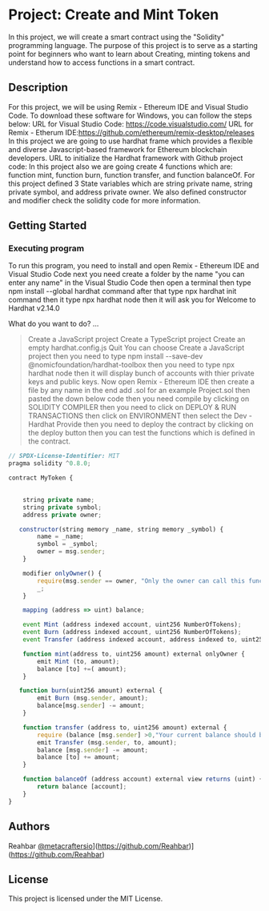 # Project: Create and Mint Token

In this project, we will create a smart contract using the "Solidity" programming language. The purpose of this project is to serve as a starting point for beginners who want to learn about Creating, minting tokens and understand how to access functions in a smart contract.

## Description

For this project, we will be using Remix - Ethereum IDE and Visual Studio Code. To download these software for Windows, you can follow the steps below:
URL for Visual Studio Code: https://code.visualstudio.com/
URL for Remix - Etherum IDE:https://github.com/ethereum/remix-desktop/releases
In this project we are going to use hardhat frame which provides a flexible and diverse Javascript-based framework for Ethereum blockchain developers.
URL to initialize the Hardhat framework with  Github project code:
In this project also we are going create 4 functions which are: function mint, function burn, function transfer, and function balanceOf. For this project defined 3 State variables which are string private name, string private symbol, and address private owner. We also defined constructor and modifier check the solidity code for more information.

## Getting Started

### Executing program

To run this program, you need to install and open Remix - Ethereum IDE and Visual Studio Code next you need create a folder by the name "you can enter any name" in the Visual Studio Code then open a terminal then type npm install --global hardhat command after that type npx hardhat init command then it type npx hardhat node then it will ask you for Welcome to Hardhat v2.14.0

 What do you want to do? ... 
> Create a JavaScript project
  Create a TypeScript project
  Create an empty hardhat.config.js
  Quit
> You can choose Create a JavaScript project then you need to type npm install --save-dev @nomicfoundation/hardhat-toolbox then you need to type npx hardhat node then it will display bunch of accounts with thier private keys and public keys. Now open Remix - Ethereum IDE then create a file by any name in the end add .sol for an example Project.sol then pasted the down below code then you need compile by clicking on SOLIDITY COMPILER then you need to click on DEPLOY & RUN TRANSACTIONS then click on ENVIRONMENT then select the Dev - Hardhat Provide then you need to deploy the contract by clicking on the deploy button then you can test the functions which is defined in the contract.

```javascript
// SPDX-License-Identifier: MIT
pragma solidity ^0.8.0;

contract MyToken {

    
    string private name;
    string private symbol;
    address private owner;

   constructor(string memory _name, string memory _symbol) {
        name = _name;
        symbol = _symbol;
        owner = msg.sender;
    }

    modifier onlyOwner() {
        require(msg.sender == owner, "Only the owner can call this function!.");
        _;
    }

    mapping (address => uint) balance;

    event Mint (address indexed account, uint256 NumberOfTokens);
    event Burn (address indexed account, uint256 NumberOfTokens);
    event Transfer (address indexed account, address indexed to, uint256 NumberOfTokens);

    function mint(address to, uint256 amount) external onlyOwner {
        emit Mint (to, amount);
        balance [to] +=( amount);
    }

   function burn(uint256 amount) external {
        emit Burn (msg.sender, amount);
        balance[msg.sender] -= amount;
    }

    function transfer (address to, uint256 amount) external {
        require (balance [msg.sender] >0,"Your current balance should be greater than 0");
        emit Transfer (msg.sender, to, amount);
        balance [msg.sender] -= amount;
        balance [to] += amount;
    }

    function balanceOf (address account) external view returns (uint) {
        return balance [account];
    }
}


```

## Authors

Reahbar 
[@metacraftersio](https://twitter.com/metacraftersio)](https://github.com/Reahbar)](https://github.com/Reahbar)


## License

This project is licensed under the MIT License.
